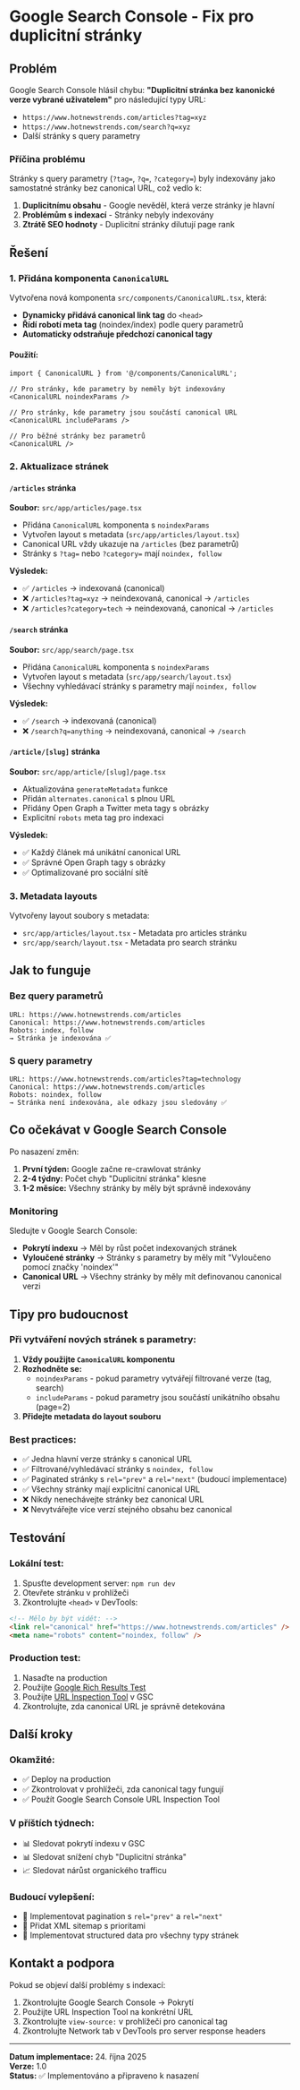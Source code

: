 # Google Search Console - Fix pro duplicitní stránky

## Problém

Google Search Console hlásil chybu: **"Duplicitní stránka bez kanonické verze vybrané uživatelem"** pro následující typy URL:

- `https://www.hotnewstrends.com/articles?tag=xyz`
- `https://www.hotnewstrends.com/search?q=xyz`
- Další stránky s query parametry

### Příčina problému

Stránky s query parametry (`?tag=`, `?q=`, `?category=`) byly indexovány jako samostatné stránky bez canonical URL, což vedlo k:

1. **Duplicitnímu obsahu** - Google nevěděl, která verze stránky je hlavní
2. **Problémům s indexací** - Stránky nebyly indexovány
3. **Ztrátě SEO hodnoty** - Duplicitní stránky dilutují page rank

## Řešení

### 1. Přidána komponenta `CanonicalURL`

Vytvořena nová komponenta `src/components/CanonicalURL.tsx`, která:

- **Dynamicky přidává canonical link tag** do `<head>`
- **Řídí robotí meta tag** (noindex/index) podle query parametrů
- **Automaticky odstraňuje předchozí canonical tagy**

#### Použití:

```tsx
import { CanonicalURL } from '@/components/CanonicalURL';

// Pro stránky, kde parametry by neměly být indexovány
<CanonicalURL noindexParams />

// Pro stránky, kde parametry jsou součástí canonical URL
<CanonicalURL includeParams />

// Pro běžné stránky bez parametrů
<CanonicalURL />
```

### 2. Aktualizace stránek

#### `/articles` stránka

**Soubor:** `src/app/articles/page.tsx`

- Přidána `CanonicalURL` komponenta s `noindexParams`
- Vytvořen layout s metadata (`src/app/articles/layout.tsx`)
- Canonical URL vždy ukazuje na `/articles` (bez parametrů)
- Stránky s `?tag=` nebo `?category=` mají `noindex, follow`

**Výsledek:**
- ✅ `/articles` → indexovaná (canonical)
- ❌ `/articles?tag=xyz` → neindexovaná, canonical → `/articles`
- ❌ `/articles?category=tech` → neindexovaná, canonical → `/articles`

#### `/search` stránka

**Soubor:** `src/app/search/page.tsx`

- Přidána `CanonicalURL` komponenta s `noindexParams`
- Vytvořen layout s metadata (`src/app/search/layout.tsx`)
- Všechny vyhledávací stránky s parametry mají `noindex, follow`

**Výsledek:**
- ✅ `/search` → indexovaná (canonical)
- ❌ `/search?q=anything` → neindexovaná, canonical → `/search`

#### `/article/[slug]` stránka

**Soubor:** `src/app/article/[slug]/page.tsx`

- Aktualizována `generateMetadata` funkce
- Přidán `alternates.canonical` s plnou URL
- Přidány Open Graph a Twitter meta tagy s obrázky
- Explicitní `robots` meta tag pro indexaci

**Výsledek:**
- ✅ Každý článek má unikátní canonical URL
- ✅ Správné Open Graph tagy s obrázky
- ✅ Optimalizované pro sociální sítě

### 3. Metadata layouts

Vytvořeny layout soubory s metadata:

- `src/app/articles/layout.tsx` - Metadata pro articles stránku
- `src/app/search/layout.tsx` - Metadata pro search stránku

## Jak to funguje

### Bez query parametrů

```
URL: https://www.hotnewstrends.com/articles
Canonical: https://www.hotnewstrends.com/articles
Robots: index, follow
→ Stránka je indexována ✅
```

### S query parametry

```
URL: https://www.hotnewstrends.com/articles?tag=technology
Canonical: https://www.hotnewstrends.com/articles
Robots: noindex, follow
→ Stránka není indexována, ale odkazy jsou sledovány ✅
```

## Co očekávat v Google Search Console

Po nasazení změn:

1. **První týden:** Google začne re-crawlovat stránky
2. **2-4 týdny:** Počet chyb "Duplicitní stránka" klesne
3. **1-2 měsíce:** Všechny stránky by měly být správně indexovány

### Monitoring

Sledujte v Google Search Console:

- **Pokrytí indexu** → Měl by růst počet indexovaných stránek
- **Vyloučené stránky** → Stránky s parametry by měly mít "Vyloučeno pomocí značky 'noindex'"
- **Canonical URL** → Všechny stránky by měly mít definovanou canonical verzi

## Tipy pro budoucnost

### Při vytváření nových stránek s parametry:

1. **Vždy použijte `CanonicalURL` komponentu**
2. **Rozhodněte se:**
   - `noindexParams` - pokud parametry vytvářejí filtrované verze (tag, search)
   - `includeParams` - pokud parametry jsou součástí unikátního obsahu (page=2)
3. **Přidejte metadata do layout souboru**

### Best practices:

- ✅ Jedna hlavní verze stránky s canonical URL
- ✅ Filtrované/vyhledávací stránky s `noindex, follow`
- ✅ Paginated stránky s `rel="prev"` a `rel="next"` (budoucí implementace)
- ✅ Všechny stránky mají explicitní canonical URL
- ❌ Nikdy nenechávejte stránky bez canonical URL
- ❌ Nevytvářejte více verzí stejného obsahu bez canonical

## Testování

### Lokální test:

1. Spusťte development server: `npm run dev`
2. Otevřete stránku v prohlížeči
3. Zkontrolujte `<head>` v DevTools:

```html
<!-- Mělo by být vidět: -->
<link rel="canonical" href="https://www.hotnewstrends.com/articles" />
<meta name="robots" content="noindex, follow" />
```

### Production test:

1. Nasaďte na production
2. Použijte [Google Rich Results Test](https://search.google.com/test/rich-results)
3. Použijte [URL Inspection Tool](https://search.google.com/search-console) v GSC
4. Zkontrolujte, zda canonical URL je správně detekována

## Další kroky

### Okamžité:
- ✅ Deploy na production
- ✅ Zkontrolovat v prohlížeči, zda canonical tagy fungují
- ✅ Použít Google Search Console URL Inspection Tool

### V příštích týdnech:
- 📊 Sledovat pokrytí indexu v GSC
- 📊 Sledovat snížení chyb "Duplicitní stránka"
- 📈 Sledovat nárůst organického trafficu

### Budoucí vylepšení:
- 🔄 Implementovat pagination s `rel="prev"` a `rel="next"`
- 🔄 Přidat XML sitemap s prioritami
- 🔄 Implementovat structured data pro všechny typy stránek

## Kontakt a podpora

Pokud se objeví další problémy s indexací:

1. Zkontrolujte Google Search Console → Pokrytí
2. Použijte URL Inspection Tool na konkrétní URL
3. Zkontrolujte `view-source:` v prohlížeči pro canonical tag
4. Zkontrolujte Network tab v DevTools pro server response headers

---

**Datum implementace:** 24. října 2025  
**Verze:** 1.0  
**Status:** ✅ Implementováno a připraveno k nasazení